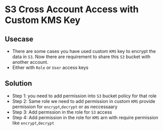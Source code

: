 # S3 Cross Account Access with Custom KMS Key

## Usecase

- There are some cases you have used custom `KMS` key to encrypt the data in `S3`. Now there are requirement to share this `S3` bucket with another account.
- Either with `Role` or `User` access keys

## Solution

- Step 1: you need to add permission into `S3` bucket policy for that role
- Step 2: Same role we need to add permission in custom `KMS` provide permission for `encrypt`,`decrypt` or as neccessaary
- Step 3: Add permssion in the role for `S3` access
- Step 4: Add permission in the role for `KMS` arn with require permission like `encrypt`,`decrypt`
